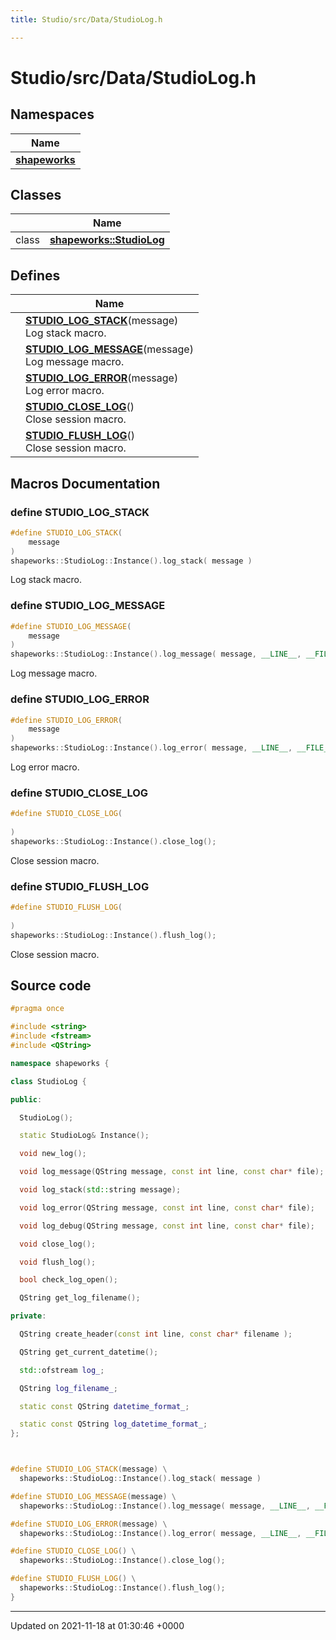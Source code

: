 ```yaml
---
title: Studio/src/Data/StudioLog.h

---
```


# Studio/src/Data/StudioLog.h



## Namespaces

| Name           |
| -------------- |
| **[shapeworks](../Namespaces/namespaceshapeworks.md)**  |

## Classes

|                | Name           |
| -------------- | -------------- |
| class | **[shapeworks::StudioLog](../Classes/classshapeworks_1_1StudioLog.md)**  |

## Defines

|                | Name           |
| -------------- | -------------- |
|  | **[STUDIO_LOG_STACK](../Files/StudioLog_8h.md#define-studio-log-stack)**(message) <br>Log stack macro.  |
|  | **[STUDIO_LOG_MESSAGE](../Files/StudioLog_8h.md#define-studio-log-message)**(message) <br>Log message macro.  |
|  | **[STUDIO_LOG_ERROR](../Files/StudioLog_8h.md#define-studio-log-error)**(message) <br>Log error macro.  |
|  | **[STUDIO_CLOSE_LOG](../Files/StudioLog_8h.md#define-studio-close-log)**() <br>Close session macro.  |
|  | **[STUDIO_FLUSH_LOG](../Files/StudioLog_8h.md#define-studio-flush-log)**() <br>Close session macro.  |




## Macros Documentation

### define STUDIO_LOG_STACK

```cpp
#define STUDIO_LOG_STACK(
    message
)
shapeworks::StudioLog::Instance().log_stack( message )
```

Log stack macro. 

### define STUDIO_LOG_MESSAGE

```cpp
#define STUDIO_LOG_MESSAGE(
    message
)
shapeworks::StudioLog::Instance().log_message( message, __LINE__, __FILE__ )
```

Log message macro. 

### define STUDIO_LOG_ERROR

```cpp
#define STUDIO_LOG_ERROR(
    message
)
shapeworks::StudioLog::Instance().log_error( message, __LINE__, __FILE__ )
```

Log error macro. 

### define STUDIO_CLOSE_LOG

```cpp
#define STUDIO_CLOSE_LOG(
    
)
shapeworks::StudioLog::Instance().close_log();
```

Close session macro. 

### define STUDIO_FLUSH_LOG

```cpp
#define STUDIO_FLUSH_LOG(
    
)
shapeworks::StudioLog::Instance().flush_log();
```

Close session macro. 

## Source code

```cpp
#pragma once

#include <string>
#include <fstream>
#include <QString>

namespace shapeworks {

class StudioLog {

public:

  StudioLog();

  static StudioLog& Instance();

  void new_log();

  void log_message(QString message, const int line, const char* file);

  void log_stack(std::string message);

  void log_error(QString message, const int line, const char* file);

  void log_debug(QString message, const int line, const char* file);

  void close_log();

  void flush_log();

  bool check_log_open();

  QString get_log_filename();

private:

  QString create_header(const int line, const char* filename );

  QString get_current_datetime();

  std::ofstream log_; 

  QString log_filename_;

  static const QString datetime_format_;

  static const QString log_datetime_format_;
};



#define STUDIO_LOG_STACK(message) \
  shapeworks::StudioLog::Instance().log_stack( message )

#define STUDIO_LOG_MESSAGE(message) \
  shapeworks::StudioLog::Instance().log_message( message, __LINE__, __FILE__ )

#define STUDIO_LOG_ERROR(message) \
  shapeworks::StudioLog::Instance().log_error( message, __LINE__, __FILE__ )

#define STUDIO_CLOSE_LOG() \
  shapeworks::StudioLog::Instance().close_log();

#define STUDIO_FLUSH_LOG() \
  shapeworks::StudioLog::Instance().flush_log();
}
```


-------------------------------

Updated on 2021-11-18 at 01:30:46 +0000
